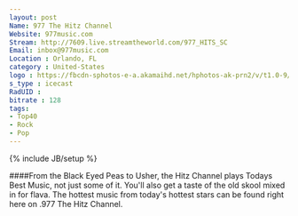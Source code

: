```yaml
---
layout: post
Name: 977 The Hitz Channel
Website: 977music.com 
Stream: http://7609.live.streamtheworld.com/977_HITS_SC
Email: inbox@977music.com
Location : Orlando, FL
category : United-States
logo : https://fbcdn-sphotos-e-a.akamaihd.net/hphotos-ak-prn2/v/t1.0-9/526559_10151962375105268_439941944_n.jpg?oh=a3acedf70db3ac616d01b2a9cb8bb0ff&oe=558414F5&__gda__=1433732959_91d97bf52c0bbdec001dcbf83d57f9ff
s_type : icecast
RadUID : 
bitrate : 128
tags:
- Top40
- Rock
- Pop
---
```

{% include JB/setup %}

####From the Black Eyed Peas to Usher, the Hitz Channel plays Todays Best Music, not just some of it. You'll also get a taste of the old skool mixed in for flava. The hottest music from today's hottest stars can be found right here on .977 The Hitz Channel. 